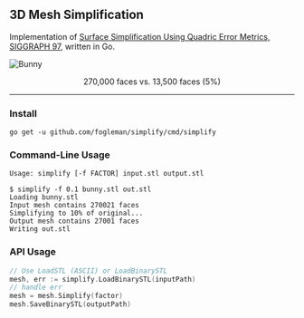 ## 3D Mesh Simplification

Implementation of
[Surface Simplification Using Quadric Error Metrics, SIGGRAPH 97](http://cseweb.ucsd.edu/~ravir/190/2016/garland97.pdf),
written in Go.

![Bunny](http://i.imgur.com/fcMpha3.png)

<p align="center">270,000 faces vs. 13,500 faces (5%)</p>

---

### Install

    go get -u github.com/fogleman/simplify/cmd/simplify

### Command-Line Usage

    Usage: simplify [-f FACTOR] input.stl output.stl

    $ simplify -f 0.1 bunny.stl out.stl
    Loading bunny.stl
    Input mesh contains 270021 faces
    Simplifying to 10% of original...
    Output mesh contains 27001 faces
    Writing out.stl

### API Usage

```go
// Use LoadSTL (ASCII) or LoadBinarySTL
mesh, err := simplify.LoadBinarySTL(inputPath)
// handle err
mesh = mesh.Simplify(factor)
mesh.SaveBinarySTL(outputPath)
```
